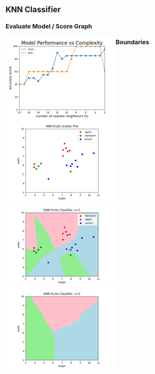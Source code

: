 ## KNN Classifier

### Evaluate Model / Score Graph
<img src='https://github.com/minte9/mlearning-pages/blob/main/main/supervised-ml/classifier/images/image1.png' width=300 style='float: left;'>

### Boundaries
<img src='https://github.com/minte9/mlearning-pages/blob/main/main/supervised-ml/classifier/images/image2.png' width=300>
<img src='https://github.com/minte9/mlearning-pages/blob/main/main/supervised-ml/classifier/images/image3.png' width=300>
<img src='https://github.com/minte9/mlearning-pages/blob/main/main/supervised-ml/classifier/images/image4.png' width=300>
